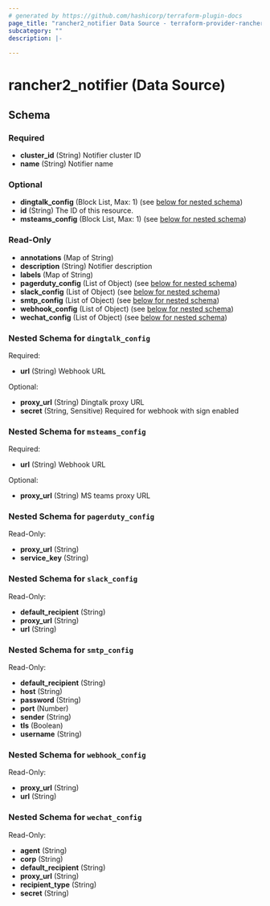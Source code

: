 ```yaml
---
# generated by https://github.com/hashicorp/terraform-plugin-docs
page_title: "rancher2_notifier Data Source - terraform-provider-rancher2"
subcategory: ""
description: |-
  
---
```


# rancher2_notifier (Data Source)





<!-- schema generated by tfplugindocs -->
## Schema

### Required

- **cluster_id** (String) Notifier cluster ID
- **name** (String) Notifier name

### Optional

- **dingtalk_config** (Block List, Max: 1) (see [below for nested schema](#nestedblock--dingtalk_config))
- **id** (String) The ID of this resource.
- **msteams_config** (Block List, Max: 1) (see [below for nested schema](#nestedblock--msteams_config))

### Read-Only

- **annotations** (Map of String)
- **description** (String) Notifier description
- **labels** (Map of String)
- **pagerduty_config** (List of Object) (see [below for nested schema](#nestedatt--pagerduty_config))
- **slack_config** (List of Object) (see [below for nested schema](#nestedatt--slack_config))
- **smtp_config** (List of Object) (see [below for nested schema](#nestedatt--smtp_config))
- **webhook_config** (List of Object) (see [below for nested schema](#nestedatt--webhook_config))
- **wechat_config** (List of Object) (see [below for nested schema](#nestedatt--wechat_config))

<a id="nestedblock--dingtalk_config"></a>
### Nested Schema for `dingtalk_config`

Required:

- **url** (String) Webhook URL

Optional:

- **proxy_url** (String) Dingtalk proxy URL
- **secret** (String, Sensitive) Required for webhook with sign enabled


<a id="nestedblock--msteams_config"></a>
### Nested Schema for `msteams_config`

Required:

- **url** (String) Webhook URL

Optional:

- **proxy_url** (String) MS teams proxy URL


<a id="nestedatt--pagerduty_config"></a>
### Nested Schema for `pagerduty_config`

Read-Only:

- **proxy_url** (String)
- **service_key** (String)


<a id="nestedatt--slack_config"></a>
### Nested Schema for `slack_config`

Read-Only:

- **default_recipient** (String)
- **proxy_url** (String)
- **url** (String)


<a id="nestedatt--smtp_config"></a>
### Nested Schema for `smtp_config`

Read-Only:

- **default_recipient** (String)
- **host** (String)
- **password** (String)
- **port** (Number)
- **sender** (String)
- **tls** (Boolean)
- **username** (String)


<a id="nestedatt--webhook_config"></a>
### Nested Schema for `webhook_config`

Read-Only:

- **proxy_url** (String)
- **url** (String)


<a id="nestedatt--wechat_config"></a>
### Nested Schema for `wechat_config`

Read-Only:

- **agent** (String)
- **corp** (String)
- **default_recipient** (String)
- **proxy_url** (String)
- **recipient_type** (String)
- **secret** (String)


